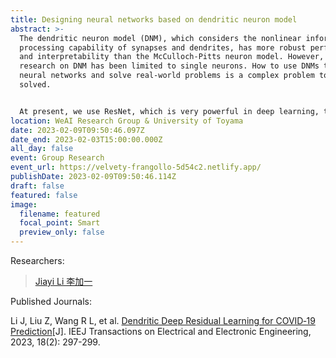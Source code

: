 ```yaml
---
title: Designing neural networks based on dendritic neuron model
abstract: >-
  The dendritic neuron model (DNM), which considers the nonlinear information
  processing capability of synapses and dendrites, has more robust performance
  and interpretability than the McCulloch-Pitts neuron model. However, most
  research on DNM has been limited to single neurons. How to use DNMs to form
  neural networks and solve real-world problems is a complex problem to be
  solved.


  At present, we use ResNet, which is very powerful in deep learning, to combine with DNM to design DResNet with stronger performance. DResNet has shown powerful ability in COVID-19 detection problems. It can accurately detect patients with COVID-19 with over 98% accuracy. In the future, we will realize the use of DNM to compose more complex neural networks and apply them to various hard-to-solve practical problems.
location: WeAI Research Group & University of Toyama
date: 2023-02-09T09:50:46.097Z
date_end: 2023-02-03T15:00:00.000Z
all_day: false
event: Group Research
event_url: https://velvety-frangollo-5d54c2.netlify.app/
publishDate: 2023-02-09T09:50:46.114Z
draft: false
featured: false
image:
  filename: featured
  focal_point: Smart
  preview_only: false
---
```

Researchers:

> [Jiayi Li 李加一](https://velvety-frangollo-5d54c2.netlify.app/author/jiayi-li-%E6%9D%8E%E5%8A%A0%E4%B8%80/)

Published Journals:

Li J, Liu Z, Wang R L, et al. [Dendritic Deep Residual Learning for COVID‐19 Prediction](https://doi.org/10.1002/tee.23723)\[J]. IEEJ Transactions on Electrical and Electronic Engineering, 2023, 18(2): 297-299.